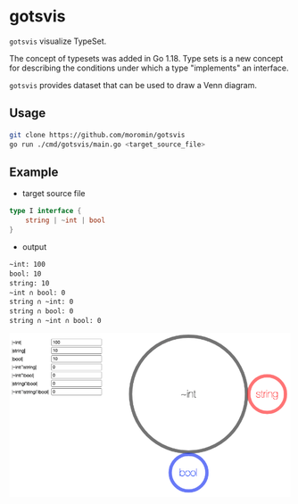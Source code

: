# gotsvis
`gotsvis` visualize TypeSet.

The concept of typesets was added in Go 1.18.
Type sets is a new concept for describing the conditions under which a type "implements" an interface.

`gotsvis` provides dataset that can be used to draw a Venn diagram.

## Usage
```bash
git clone https://github.com/moromin/gotsvis
go run ./cmd/gotsvis/main.go <target_source_file>
```

## Example
- target source file
```go
type I interface {
	string | ~int | bool
}
```

- output
```bash
~int: 100
bool: 10
string: 10
~int ∩ bool: 0
string ∩ ~int: 0
string ∩ bool: 0
string ∩ ~int ∩ bool: 0
```

![Example 1](https://github.com/moromin/gotsvis/blob/dataset/images/vennjs_OR_exapmle.png)
